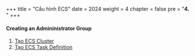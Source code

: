 +++
title = "Cấu hình ECS"
date = 2024
weight = 4
chapter = false
pre = "<b>4. </b>"
+++

#### Creating an Admininistrator Group

1. [Tạo ECS Cluster](1-ecs-cluster)
2. [Tạo ECS Task Definition](2-task-definition)